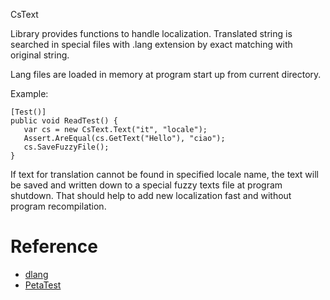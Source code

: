 CsText 

Library provides functions to handle localization. Translated string is
searched in special files with .lang extension by exact matching with original string.

Lang files are loaded in memory at program start up from current directory. 

Example:
```
[Test()]
public void ReadTest() {
   var cs = new CsText.Text("it", "locale");
   Assert.AreEqual(cs.GetText("Hello"), "ciao");
   cs.SaveFuzzyFile();
}
```

If text for translation cannot be found in specified locale name, the text will be saved and written down to a special fuzzy texts file at program shutdown. That should help to add new localization fast and without program recompilation.

# Reference

* [dlang](https://github.com/NCrashed/dtext)
* [PetaTest](http://www.toptensoftware.com/petatest/)
